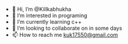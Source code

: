 - 👋 Hi, I’m @Killkabhukha
- 👀 I’m interested in programing
- 🌱 I’m currently learning c++
- 💞️ I’m looking to collaborate on in some days
- 📫 How to reach me kuk17550@gmail.com

<!---
Killkabhukha/Killkabhukha is a ✨ special ✨ repository because its `README.md` (this file) appears on your GitHub profile.
You can click the Preview link to take a look at your changes.
--->
